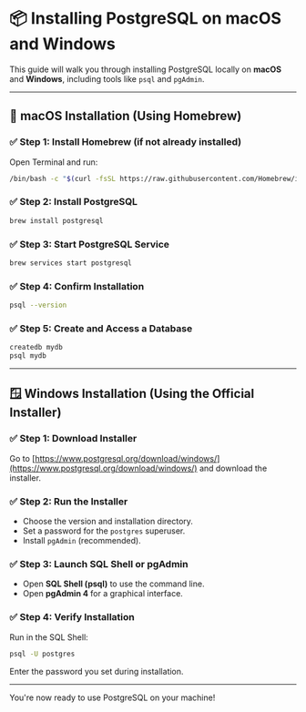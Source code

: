 
# 📦 Installing PostgreSQL on macOS and Windows

This guide will walk you through installing PostgreSQL locally on **macOS** and **Windows**, including tools like `psql` and `pgAdmin`.

---

## 🍏 macOS Installation (Using Homebrew)

### ✅ Step 1: Install Homebrew (if not already installed)

Open Terminal and run:
```bash
/bin/bash -c "$(curl -fsSL https://raw.githubusercontent.com/Homebrew/install/HEAD/install.sh)"
```

### ✅ Step 2: Install PostgreSQL
```bash
brew install postgresql
```

### ✅ Step 3: Start PostgreSQL Service
```bash
brew services start postgresql
```

### ✅ Step 4: Confirm Installation
```bash
psql --version
```

### ✅ Step 5: Create and Access a Database
```bash
createdb mydb
psql mydb
```

---

## 🪟 Windows Installation (Using the Official Installer)

### ✅ Step 1: Download Installer
Go to [https://www.postgresql.org/download/windows/](https://www.postgresql.org/download/windows/) and download the installer.

### ✅ Step 2: Run the Installer

- Choose the version and installation directory.
- Set a password for the `postgres` superuser.
- Install `pgAdmin` (recommended).

### ✅ Step 3: Launch SQL Shell or pgAdmin

- Open **SQL Shell (psql)** to use the command line.
- Open **pgAdmin 4** for a graphical interface.

### ✅ Step 4: Verify Installation
Run in the SQL Shell:
```bash
psql -U postgres
```
Enter the password you set during installation.

---

You're now ready to use PostgreSQL on your machine!


